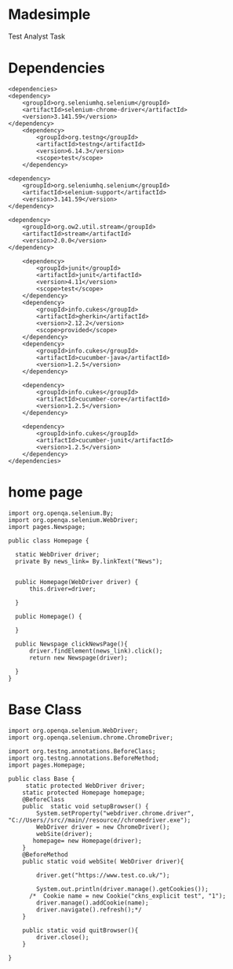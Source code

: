 # Madesimple
Test Analyst Task

# Dependencies

    <dependencies>
    <dependency>
        <groupId>org.seleniumhq.selenium</groupId>
        <artifactId>selenium-chrome-driver</artifactId>
        <version>3.141.59</version>
    </dependency>
        <dependency>
            <groupId>org.testng</groupId>
            <artifactId>testng</artifactId>
            <version>6.14.3</version>
            <scope>test</scope>
        </dependency>

    <dependency>
        <groupId>org.seleniumhq.selenium</groupId>
        <artifactId>selenium-support</artifactId>
        <version>3.141.59</version>
    </dependency>

    <dependency>
        <groupId>org.ow2.util.stream</groupId>
        <artifactId>stream</artifactId>
        <version>2.0.0</version>
    </dependency>

        <dependency>
            <groupId>junit</groupId>
            <artifactId>junit</artifactId>
            <version>4.11</version>
            <scope>test</scope>
        </dependency>
        <dependency>
            <groupId>info.cukes</groupId>
            <artifactId>gherkin</artifactId>
            <version>2.12.2</version>
            <scope>provided</scope>
        </dependency>
        <dependency>
            <groupId>info.cukes</groupId>
            <artifactId>cucumber-java</artifactId>
            <version>1.2.5</version>
        </dependency>

        <dependency>
            <groupId>info.cukes</groupId>
            <artifactId>cucumber-core</artifactId>
            <version>1.2.5</version>
        </dependency>
      
        <dependency>
            <groupId>info.cukes</groupId>
            <artifactId>cucumber-junit</artifactId>
            <version>1.2.5</version>
    	</dependency>
    </dependencies>
    
    
    
   
   
   #  home page 
  ``` 
import org.openqa.selenium.By;
import org.openqa.selenium.WebDriver;
import pages.Newspage;

public class Homepage {

    static WebDriver driver;
    private By news_link= By.linkText("News");


    public Homepage(WebDriver driver) {
        this.driver=driver;

    }

    public Homepage() {

    }

    public Newspage clickNewsPage(){
        driver.findElement(news_link).click();
        return new Newspage(driver);

    }
}
```

    
    
   # Base Class
```
import org.openqa.selenium.WebDriver;
import org.openqa.selenium.chrome.ChromeDriver;

import org.testng.annotations.BeforeClass;
import org.testng.annotations.BeforeMethod;
import pages.Homepage;

public class Base {
     static protected WebDriver driver;
    static protected Homepage homepage;
    @BeforeClass
    public  static void setupBrowser() {
        System.setProperty("webdriver.chrome.driver", "C://Users//src//main//resource//chromedriver.exe");
        WebDriver driver = new ChromeDriver();
        webSite(driver);
       homepage= new Homepage(driver);
    }
    @BeforeMethod
    public static void webSite( WebDriver driver){

        driver.get("https://www.test.co.uk/");

        System.out.println(driver.manage().getCookies());
      /*  Cookie name = new Cookie("ckns_explicit test", "1");
        driver.manage().addCookie(name);
        driver.navigate().refresh();*/
    }

    public static void quitBrowser(){
        driver.close();
    }

}
```
